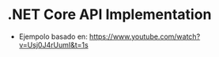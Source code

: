 # .NET Core API Implementation

- Ejempolo basado en: https://www.youtube.com/watch?v=Usj0J4rUumI&t=1s